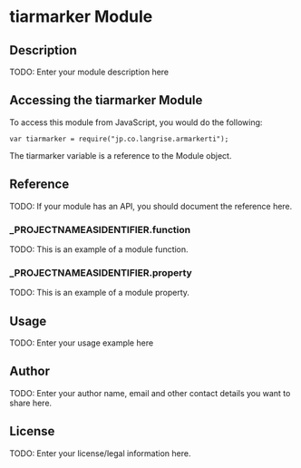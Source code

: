 # tiarmarker Module

## Description

TODO: Enter your module description here

## Accessing the tiarmarker Module

To access this module from JavaScript, you would do the following:

	var tiarmarker = require("jp.co.langrise.armarkerti");

The tiarmarker variable is a reference to the Module object.	

## Reference

TODO: If your module has an API, you should document
the reference here.

### ___PROJECTNAMEASIDENTIFIER__.function

TODO: This is an example of a module function.

### ___PROJECTNAMEASIDENTIFIER__.property

TODO: This is an example of a module property.

## Usage

TODO: Enter your usage example here

## Author

TODO: Enter your author name, email and other contact
details you want to share here. 

## License

TODO: Enter your license/legal information here.
